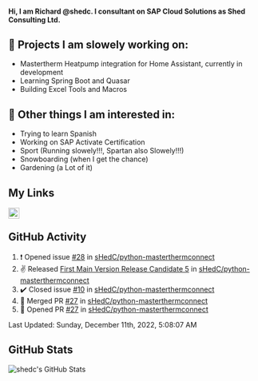 #### Hi, I am Richard @shedc. I consultant on SAP Cloud Solutions as Shed Consulting Ltd.

## 👋 Projects I am slowely working on:
- Mastertherm Heatpump integration for Home Assistant, currently in development
- Learning Spring Boot and Quasar
- Building Excel Tools and Macros

## 👀 Other things I am interested in:
- Trying to learn Spanish
- Working on SAP Activate Certification
- Sport (Running slowely!!!, Spartan also Slowely!!!)
- Snowboarding (when I get the chance)
- Gardening (a Lot of it)

## My Links
[<img align="left" alt="shedc | LinkedIn" width="22px" src="https://cdn.jsdelivr.net/npm/simple-icons@v3/icons/linkedin.svg" />][linkedin]

<br/>

## GitHub Activity
<!--RECENT_ACTIVITY:start-->
1. ❗️ Opened issue [#28](https://github.com/sHedC/python-masterthermconnect/issues/28) in [sHedC/python-masterthermconnect](https://github.com/sHedC/python-masterthermconnect)
2. ✌️ Released [First Main Version Release Candidate 5](https://github.com/sHedC/python-masterthermconnect/releases/tag/1.1.0-rc5) in [sHedC/python-masterthermconnect](https://github.com/sHedC/python-masterthermconnect)
3. ✔️ Closed issue [#10](https://github.com/sHedC/python-masterthermconnect/issues/10) in [sHedC/python-masterthermconnect](https://github.com/sHedC/python-masterthermconnect)
4. 🎉 Merged PR [#27](https://github.com/sHedC/python-masterthermconnect/pull/27) in [sHedC/python-masterthermconnect](https://github.com/sHedC/python-masterthermconnect)
5. 💪 Opened PR [#27](https://github.com/sHedC/python-masterthermconnect/pull/27) in [sHedC/python-masterthermconnect](https://github.com/sHedC/python-masterthermconnect)
<!--RECENT_ACTIVITY:end-->
<!--RECENT_ACTIVITY:last_update-->
Last Updated: Sunday, December 11th, 2022, 5:08:07 AM
<!--RECENT_ACTIVITY:last_update_end-->

## GitHub Stats
<img align="left" alt="shedc's GitHub Stats" src="https://github-readme-stats.vercel.app/api?username=shedc&show_icons=true&hide_title=true" />

[linkedin]: https://www.linkedin.com/in/richard-holmes-3314251/
